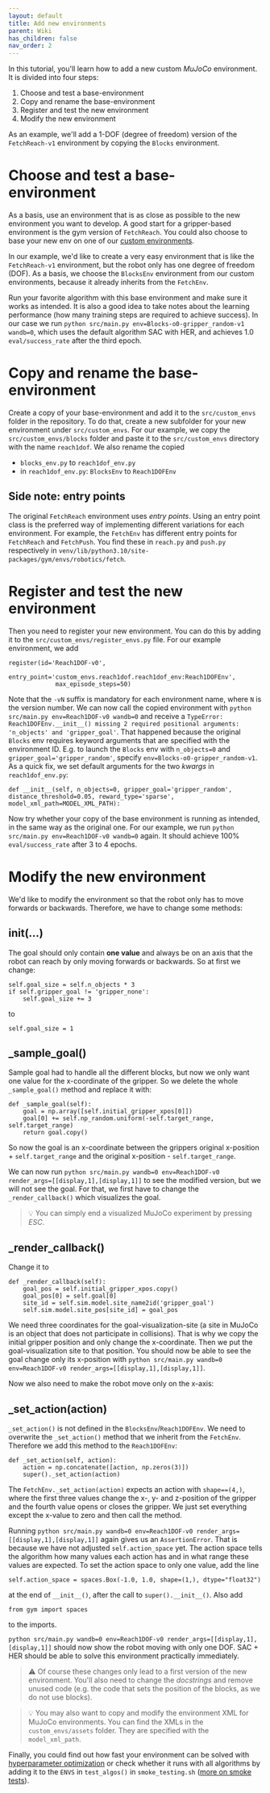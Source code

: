 ```yaml
---
layout: default
title: Add new environments
parent: Wiki
has_children: false
nav_order: 2
---
```


In this tutorial, you'll learn how to add a new custom _MuJoCo_ environment. It is divided into four steps:

1. Choose and test a base-environment
2. Copy and rename the base-environment
3. Register and test the new environment
4. Modify the new environment

As an example, we'll add a 1-DOF (degree of freedom) version of the `FetchReach-v1` environment by copying the `Blocks` environment.

# Choose and test a base-environment

As a basis, use an environment that is as close as possible to the new environment you want to develop. A good start for a gripper-based environment is the gym version of `FetchReach`. You could also choose to base your new env on one of our [custom environments](Environments-Overview). 

In our example, we'd like to create a very easy environment that is like the `FetchReach-v1` environment, but the robot only has one degree of freedom (DOF). As a basis, we choose the `BlocksEnv` environment from our custom environments, because it already inherits from the `FetchEnv`.

Run your favorite algorithm with this base environment and make sure it works as intended. It is also a good idea to take notes about the learning performance (how many training steps are required to achieve success). In our case we run `python src/main.py env=Blocks-o0-gripper_random-v1 wandb=0`, which uses the default algorithm SAC with HER, and achieves 1.0 `eval/success_rate` after the third epoch.

# Copy and rename the base-environment

Create a copy of your base-environment and add it to the `src/custom_envs` folder in the repository. To do that, create a new subfolder for your new environment under `src/custom_envs`. For our example, we copy the `src/custom_envs/blocks` folder and paste it to the `src/custom_envs` directory with the name `reach1dof`. We also rename the copied

- `blocks_env.py` to `reach1dof_env.py`
- in `reach1dof_env.py`: `BlocksEnv` to `Reach1DOFEnv`


## Side note: entry points
The original `FetchReach` environment uses _entry points_. Using an entry point class is the preferred way of implementing different variations for each environment. For example, the `FetchEnv` has different entry points for `FetchReach` and `FetchPush`. You find these in `reach.py` and `push.py` respectively in `venv/lib/python3.10/site-packages/gym/envs/robotics/fetch`.

# Register and test the new environment

Then you need to register your new environment. You can do this by adding it to the `src/custom_envs/register_envs.py` file. For our example environment, we add 
```
register(id='Reach1DOF-v0',
             entry_point='custom_envs.reach1dof.reach1dof_env:Reach1DOFEnv',
             max_episode_steps=50)
```

Note that the `-vN` suffix is mandatory for each environment name, where `N` is the version number. We can now call the copied environment with `python src/main.py env=Reach1DOF-v0 wandb=0` and receive a `TypeError: Reach1DOFEnv.__init__() missing 2 required positional arguments: 'n_objects' and 'gripper_goal'`. That happened because the original `Blocks` env requires keyword arguments that are specified with the environment ID. E.g. to launch the `Blocks` env with `n_objects=0` and `gripper_goal='gripper_random'`, specify `env=Blocks-o0-gripper_random-v1`. As a quick fix, we set default arguments for the two _kwargs_ in `reach1dof_env.py`:
```
def __init__(self, n_objects=0, gripper_goal='gripper_random', distance_threshold=0.05, reward_type='sparse', model_xml_path=MODEL_XML_PATH):
```

Now try whether your copy of the base environment is running as intended, in the same way as the original one. For our example, we run `python src/main.py env=Reach1DOF-v0 wandb=0` again. It should achieve 100% `eval/success_rate` after 3 to 4 epochs.

# Modify the new environment
We'd like to modify the environment so that the robot only has to move forwards or backwards.
Therefore, we have to change some methods:

## __init__(...)
The goal should only contain __one value__ and always be on an axis that the robot can reach by only moving forwards or backwards. So at first we change:
```
self.goal_size = self.n_objects * 3
if self.gripper_goal != 'gripper_none':
    self.goal_size += 3
```
to
```
self.goal_size = 1
```

## _sample_goal()
Sample goal had to handle all the different blocks, but now we only want one value for the x-coordinate of the gripper. So we delete the whole `_sample_goal()` method and replace it with:
```
def _sample_goal(self):
    goal = np.array([self.initial_gripper_xpos[0]])
    goal[0] += self.np_random.uniform(-self.target_range, self.target_range)
    return goal.copy()
```
So now the goal is an x-coordinate between the grippers original x-position + `self.target_range` and the original x-position - `self.target_range`.

We can now run `python src/main.py wandb=0 env=Reach1DOF-v0 render_args=[[display,1],[display,1]]` to see the modified version, but we will not see the goal. For that, we first have to change the `_render_callback()` which visualizes the goal.

> :bulb: You can simply end a visualized MuJoCo experiment by pressing _ESC_.

## _render_callback()
Change it to
```
def _render_callback(self):
    goal_pos = self.initial_gripper_xpos.copy()
    goal_pos[0] = self.goal[0]
    site_id = self.sim.model.site_name2id('gripper_goal')
    self.sim.model.site_pos[site_id] = goal_pos
```
We need three coordinates for the goal-visualization-site (a site in MuJoCo is an object that does not participate in collisions). That is why we copy the initial gripper position and only change the x-coordinate. Then we put the goal-visualization site to that position. You should now be able to see the goal change only its x-position with `python src/main.py wandb=0 env=Reach1DOF-v0 render_args=[[display,1],[display,1]]`.

Now we also need to make the robot move only on the x-axis:

## _set_action(action)
`_set_action()` is not defined in the `BlocksEnv`/`Reach1DOFEnv`. We need to overwrite the `_set_action()` method that we inherit from the `FetchEnv`. Therefore we add this method to the `Reach1DOFEnv`:
```
def _set_action(self, action):
    action = np.concatenate([action, np.zeros(3)])
    super()._set_action(action)
```

The `FetchEnv._set_action(action)` expects an action with `shape==(4,)`, where the first three values change the x-, y- and z-position of the gripper and the fourth value opens or closes the gripper. We just set everything except the x-value to zero and then call the method.

Running `python src/main.py wandb=0 env=Reach1DOF-v0 render_args=[[display,1],[display,1]]` again gives us an `AssertionError`. That is because we have not adjusted `self.action_space` yet. The action space tells the algorithm how many values each action has and in what range these values are expected. To set the action space to only one value, add the line 
```
self.action_space = spaces.Box(-1.0, 1.0, shape=(1,), dtype="float32")
```
at the end of `__init__()`, after the call to `super().__init__()`. Also add
```
from gym import spaces
```
to the imports.

`python src/main.py wandb=0 env=Reach1DOF-v0 render_args=[[display,1],[display,1]]` should now show the robot moving with only one DOF. SAC + HER should be able to solve this environment practically immediately.

> :warning: Of course these changes only lead to a first version of the new environment. You'll also need to change the _docstrings_ and remove unused code (e.g. the code that sets the position of the blocks, as we do not use blocks).

> :bulb: You may also want to copy and modify the environment XML for MuJoCo environments. You can find the XMLs in the `custom_envs/assets` folder. They are specified with the `model_xml_path`.

Finally, you could find out how fast your environment can be solved with [hyperparameter optimization](Hyperparameter-optimization) or check whether it runs with all algorithms by adding it to the `ENVS` in `test_algos()` in `smoke_testing.sh` ([more on smoke tests](Smoke-tests)).
